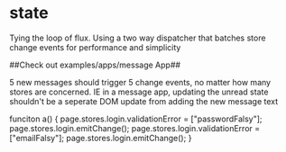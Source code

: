 # state
Tying the loop of flux. Using a two way dispatcher that batches store change events for performance and simplicity


##Check out examples/apps/message App##

5 new messages should trigger 5 change events, no matter how many stores
are concerned. IE in a message app, updating the unread state shouldn't be
a seperate DOM update from adding the new message text


funciton a() {
  page.stores.login.validationError = ["passwordFalsy"];
  page.stores.login.emitChange();
  page.stores.login.validationError = ["emailFalsy"];
  page.stores.login.emitChange();
}
